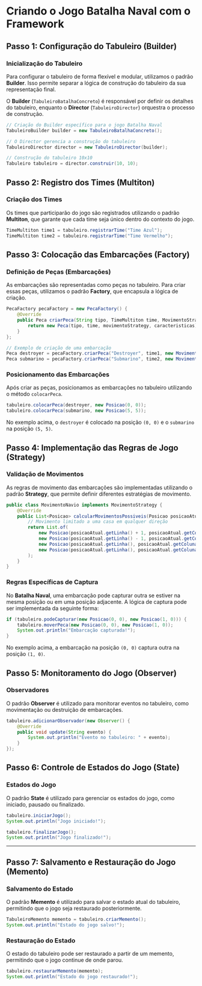 
# Criando o Jogo Batalha Naval com o Framework

## Passo 1: Configuração do Tabuleiro (Builder)

### Inicialização do Tabuleiro 

Para configurar o tabuleiro de forma flexível e modular, utilizamos o padrão **Builder**. Isso permite separar a lógica de construção do tabuleiro da sua representação final.

O **Builder** (`TabuleiroBatalhaConcreto`) é responsável por definir os detalhes do tabuleiro, enquanto o **Director** (`TabuleiroDirector`) orquestra o processo de construção.

```java
// Criação do Builder específico para o jogo Batalha Naval
TabuleiroBuilder builder = new TabuleiroBatalhaConcreto();

// O Director gerencia a construção do tabuleiro
TabuleiroDirector director = new TabuleiroDirector(builder);

// Construção do tabuleiro 10x10
Tabuleiro tabuleiro = director.construir(10, 10);
```


## Passo 2: Registro dos Times (Multiton)

### Criação dos Times

Os times que participarão do jogo são registrados utilizando o padrão **Multiton**, que garante que cada time seja único dentro do contexto do jogo.

```java
TimeMultiton time1 = tabuleiro.registrarTime("Time Azul");
TimeMultiton time2 = tabuleiro.registrarTime("Time Vermelho");
```


## Passo 3: Colocação das Embarcações (Factory)

### Definição de Peças (Embarcações)

As embarcações são representadas como peças no tabuleiro. Para criar essas peças, utilizamos o padrão **Factory**, que encapsula a lógica de criação.

```java
PecaFactory pecaFactory = new PecaFactory() {
    @Override
    public Peca criarPeca(String tipo, TimeMultiton time, MovimentoStrategy movimentoStrategy, Map<String, Object> caracteristicas) {
        return new Peca(tipo, time, movimentoStrategy, caracteristicas);
    }
};

// Exemplo de criação de uma embarcação
Peca destroyer = pecaFactory.criarPeca("Destroyer", time1, new MovimentoNavio(), Map.of("tamanho", 2));
Peca submarino = pecaFactory.criarPeca("Submarino", time2, new MovimentoNavio(), Map.of("tamanho", 3));
```

### Posicionamento das Embarcações

Após criar as peças, posicionamos as embarcações no tabuleiro utilizando o método `colocarPeca`.

```java
tabuleiro.colocarPeca(destroyer, new Posicao(0, 0));
tabuleiro.colocarPeca(submarino, new Posicao(5, 5));
```

No exemplo acima, o `destroyer` é colocado na posição `(0, 0)` e o `submarino` na posição `(5, 5)`.


## Passo 4: Implementação das Regras de Jogo (Strategy)

### Validação de Movimentos

As regras de movimento das embarcações são implementadas utilizando o padrão **Strategy**, que permite definir diferentes estratégias de movimento.

```java
public class MovimentoNavio implements MovimentoStrategy {
    @Override
    public List<Posicao> calcularMovimentosPossiveis(Posicao posicaoAtual, Tabuleiro tabuleiro) {
        // Movimento limitado a uma casa em qualquer direção
        return List.of(
            new Posicao(posicaoAtual.getLinha() + 1, posicaoAtual.getColuna()),
            new Posicao(posicaoAtual.getLinha() - 1, posicaoAtual.getColuna()),
            new Posicao(posicaoAtual.getLinha(), posicaoAtual.getColuna() + 1),
            new Posicao(posicaoAtual.getLinha(), posicaoAtual.getColuna() - 1)
        );
    }
}
```

### Regras Específicas de Captura

No **Batalha Naval**, uma embarcação pode capturar outra se estiver na mesma posição ou em uma posição adjacente. A lógica de captura pode ser implementada da seguinte forma:

```java
if (tabuleiro.podeCapturar(new Posicao(0, 0), new Posicao(1, 0))) {
    tabuleiro.moverPeca(new Posicao(0, 0), new Posicao(1, 0));
    System.out.println("Embarcação capturada!");
}
```

No exemplo acima, a embarcação na posição `(0, 0)` captura outra na posição `(1, 0)`.


## Passo 5: Monitoramento do Jogo (Observer)

### Observadores

O padrão **Observer** é utilizado para monitorar eventos no tabuleiro, como movimentação ou destruição de embarcações.

```java
tabuleiro.adicionarObservador(new Observer() {
    @Override
    public void update(String evento) {
        System.out.println("Evento no tabuleiro: " + evento);
    }
});
```

## Passo 6: Controle de Estados do Jogo (State)

### Estados do Jogo

O padrão **State** é utilizado para gerenciar os estados do jogo, como iniciado, pausado ou finalizado.

```java
tabuleiro.iniciarJogo();
System.out.println("Jogo iniciado!");

tabuleiro.finalizarJogo();
System.out.println("Jogo finalizado!");
```

---

## Passo 7: Salvamento e Restauração do Jogo (Memento)

### Salvamento do Estado 

O padrão **Memento** é utilizado para salvar o estado atual do tabuleiro, permitindo que o jogo seja restaurado posteriormente.

```java
TabuleiroMemento memento = tabuleiro.criarMemento();
System.out.println("Estado do jogo salvo!");
```

### Restauração do Estado

O estado do tabuleiro pode ser restaurado a partir de um memento, permitindo que o jogo continue de onde parou.

```java
tabuleiro.restaurarMemento(memento);
System.out.println("Estado do jogo restaurado!");
```

